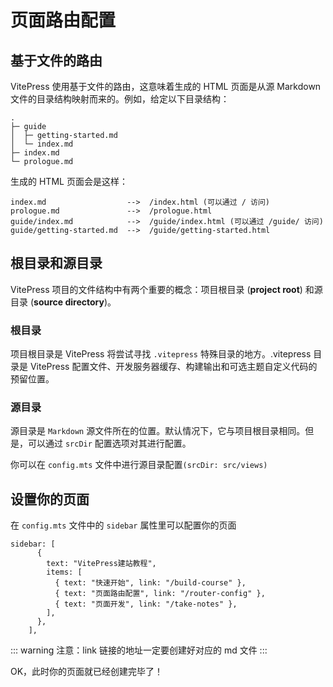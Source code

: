 # 页面路由配置

## 基于文件的路由

VitePress 使用基于文件的路由，这意味着生成的 HTML 页面是从源 Markdown 文件的目录结构映射而来的。例如，给定以下目录结构：

```
.
├─ guide
│  ├─ getting-started.md
│  └─ index.md
├─ index.md
└─ prologue.md
```

生成的 HTML 页面会是这样：

```
index.md                  -->  /index.html (可以通过 / 访问)
prologue.md               -->  /prologue.html
guide/index.md            -->  /guide/index.html (可以通过 /guide/ 访问)
guide/getting-started.md  -->  /guide/getting-started.html
```

## 根目录和源目录

VitePress 项目的文件结构中有两个重要的概念：项目根目录 (**project root**) 和源目录 (**source directory**)。

### 根目录

项目根目录是 VitePress 将尝试寻找 `.vitepress` 特殊目录的地方。.vitepress 目录是 VitePress 配置文件、开发服务器缓存、构建输出和可选主题自定义代码的预留位置。

### 源目录

源目录是 `Markdown` 源文件所在的位置。默认情况下，它与项目根目录相同。但是，可以通过 `srcDir` 配置选项对其进行配置。

你可以在 `config.mts` 文件中进行源目录配置`(srcDir: src/views)`

## 设置你的页面

在 `config.mts` 文件中的 `sidebar` 属性里可以配置你的页面

```
sidebar: [
      {
        text: "VitePress建站教程",
        items: [
          { text: "快速开始", link: "/build-course" },
          { text: "页面路由配置", link: "/router-config" },
          { text: "页面开发", link: "/take-notes" },
        ],
      },
    ],
```

::: warning
注意：link 链接的地址一定要创建好对应的 md 文件
:::

OK，此时你的页面就已经创建完毕了！
